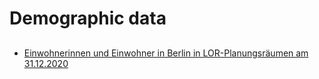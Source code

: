 # Demographic data

## 

+ [Einwohnerinnen und Einwohner in Berlin in LOR-Planungsräumen am 31.12.2020](https://daten.berlin.de/datensaetze/einwohnerinnen-und-einwohner-berlin-lor-planungsr%C3%A4umen-am-31122020)

